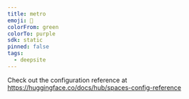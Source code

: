 ```yaml
---
title: metro
emoji: 🐳
colorFrom: green
colorTo: purple
sdk: static
pinned: false
tags:
  - deepsite
---
```


Check out the configuration reference at https://huggingface.co/docs/hub/spaces-config-reference